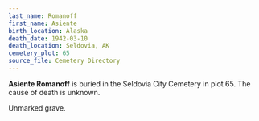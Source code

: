 ```yaml
---
last_name: Romanoff
first_name: Asiente
birth_location: Alaska
death_date: 1942-03-10
death_location: Seldovia, AK
cemetery_plot: 65
source_file: Cemetery Directory
---
```

**Asiente   Romanoff** is buried in the Seldovia City Cemetery in plot 65.  The cause of death is unknown.



Unmarked grave.
